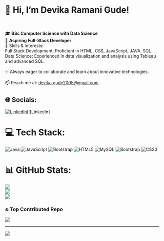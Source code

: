 # 👋 Hi, I’m Devika Ramani Gude!
<br>

🎓 **BSc Computer Science with Data Science** <br>
🎯 **Aspiring Full-Stack Developer** <br>
🌟 Skills & Interests:<br>Full Stack Development: Proficient in HTML, CSS, JavaScript, JAVA, SQL.<br>Data Science: Experienced in data visualization and analysis using Tableau and advanced SQL.<br><br>✨ Always eager to collaborate and learn about innovative technologies.<br><br>
📫 Reach me at: devika.gude2005@gmail.com


## 🌐 Socials:
[![LinkedIn](https://img.shields.io/badge/LinkedIn-%230077B5.svg?logo=linkedin&logoColor=white)](https://linkedin.com/in/www.linkedin.com/in/devika-gude )[![LinkedIn]

# 💻 Tech Stack:
![Java](https://img.shields.io/badge/java-%23ED8B00.svg?style=for-the-badge&logo=openjdk&logoColor=white) ![JavaScript](https://img.shields.io/badge/javascript-%23323330.svg?style=for-the-badge&logo=javascript&logoColor=%23F7DF1E) ![Bootstrap](https://img.shields.io/badge/bootstrap-%238511FA.svg?style=for-the-badge&logo=bootstrap&logoColor=white) ![HTML5](https://img.shields.io/badge/html5-%23E34F26.svg?style=for-the-badge&logo=html5&logoColor=white) ![MySQL](https://img.shields.io/badge/mysql-4479A1.svg?style=for-the-badge&logo=mysql&logoColor=white) ![Bootstrap](https://img.shields.io/badge/bootstrap-%238511FA.svg?style=for-the-badge&logo=bootstrap&logoColor=white) ![CSS3](https://img.shields.io/badge/css3-%231572B6.svg?style=for-the-badge&logo=css3&logoColor=white)
# 📊 GitHub Stats:
![](https://github-readme-stats.vercel.app/api?username=devika-gude&theme=shadow_blue&hide_border=false&include_all_commits=false&count_private=false)<br/>
![](https://github-readme-streak-stats.herokuapp.com/?user=devika-gude&theme=shadow_blue&hide_border=false)<br/>
![](https://github-readme-stats.vercel.app/api/top-langs/?username=devika-gude&theme=shadow_blue&hide_border=false&include_all_commits=false&count_private=false&layout=compact)

### 🔝 Top Contributed Repo
![](https://github-contributor-stats.vercel.app/api?username=devika-gude&limit=5&theme=shadow_blue&combine_all_yearly_contributions=true)

---
[![](https://visitcount.itsvg.in/api?id=devika-gude&icon=9&color=0)](https://visitcount.itsvg.in)

<!-- Proudly created with GPRM ( https://gprm.itsvg.in ) -->
